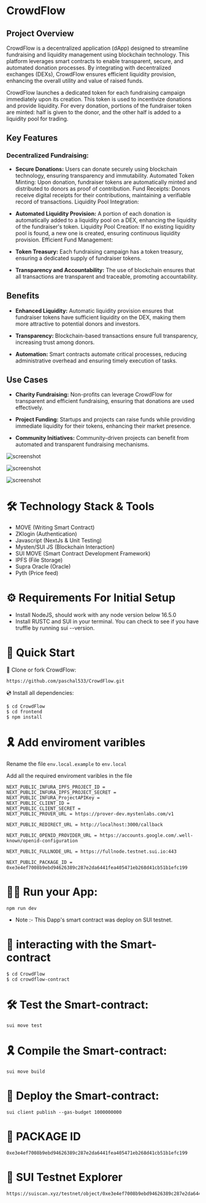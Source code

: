 ﻿# CrowdFlow

## Project Overview

CrowdFlow is a decentralized application (dApp) designed to streamline fundraising and liquidity management using blockchain technology. This platform leverages smart contracts to enable transparent, secure, and automated donation processes. By integrating with decentralized exchanges (DEXs), CrowdFlow ensures efficient liquidity provision, enhancing the overall utility and value of raised funds.

CrowdFlow launches a dedicated token for each fundraising campaign immediately upon its creation. This token is used to incentivize donations and provide liquidity. For every donation, portions of the fundraiser token are minted: half is given to the donor, and the other half is added to a liquidity pool for trading.

## Key Features

### Decentralized Fundraising:

- **Secure Donations:** Users can donate securely using blockchain technology, ensuring transparency and immutability.
Automated Token Minting: Upon donation, fundraiser tokens are automatically minted and distributed to donors as proof of contribution.
Fund Receipts: Donors receive digital receipts for their contributions, maintaining a verifiable record of transactions.
Liquidity Pool Integration:

- **Automated Liquidity Provision:** A portion of each donation is automatically added to a liquidity pool on a DEX, enhancing the liquidity of the fundraiser's token.
Liquidity Pool Creation: If no existing liquidity pool is found, a new one is created, ensuring continuous liquidity provision.
Efficient Fund Management:

- **Token Treasury:** Each fundraising campaign has a token treasury, ensuring a dedicated supply of fundraiser tokens.
  
- **Transparency and Accountability:** The use of blockchain ensures that all transactions are transparent and traceable, promoting accountability.

## Benefits

- **Enhanced Liquidity:** Automatic liquidity provision ensures that fundraiser tokens have sufficient liquidity on the DEX, making them more attractive to potential donors and investors.
    
- **Transparency:** Blockchain-based transactions ensure full transparency, increasing trust among donors.
    
- **Automation:** Smart contracts automate critical processes, reducing administrative overhead and ensuring timely execution of tasks.

## Use Cases

- **Charity Fundraising:** Non-profits can leverage CrowdFlow for transparent and efficient fundraising, ensuring that donations are used effectively.

- **Project Funding:** Startups and projects can raise funds while providing immediate liquidity for their tokens, enhancing their market presence.

- **Community Initiatives:** Community-driven projects can benefit from automated and transparent fundraising mechanisms.

![screenshot](./frontend/assets/crowdflow.png)

![screenshot](./frontend/assets/crowdflow1.png)

![screenshot](./frontend/assets/crowdflow2.png)

# 🛠 Technology Stack & Tools

- MOVE (Writing Smart Contract)
- ZKlogin (Authentication)
- Javascript (NextJs & Unit Testing)
- Mysten/SUI JS (Blockchain Interaction)
- SUI MOVE (Smart Contract Development Framework)
- IPFS (File Storage)
- Supra Oracle (Oracle)
- Pyth (Price feed)

# ⚙ Requirements For Initial Setup
- Install NodeJS, should work with any node version below 16.5.0
- Install RUSTC and SUI in your terminal. You can check to see if you have truffle by running sui --version.

# 🚀 Quick Start

📄 Clone or fork CrowdFlow:

```
https://github.com/paschal533/CrowdFlow.git
```
💿 Install all dependencies:
 
```
$ cd CrowdFlow
$ cd frontend
$ npm install 
```

# 🎗 Add enviroment varibles

Rename the file `env.local.example` to `env.local`

Add all the required enviroment varibles in the file

```
NEXT_PUBLIC_INFURA_IPFS_PROJECT_ID =  
NEXT_PUBLIC_INFURA_IPFS_PROJECT_SECRET = 
NEXT_PUBLIC_INFURA_ProjectAPIKey =  
NEXT_PUBLIC_CLIENT_ID = 
NEXT_PUBLIC_CLIENT_SECRET = 
NEXT_PUBLIC_PROVER_URL = https://prover-dev.mystenlabs.com/v1

NEXT_PUBLIC_REDIRECT_URL = http://localhost:3000/callback

NEXT_PUBLIC_OPENID_PROVIDER_URL = https://accounts.google.com/.well-known/openid-configuration

NEXT_PUBLIC_FULLNODE_URL = https://fullnode.testnet.sui.io:443

NEXT_PUBLIC_PACKAGE_ID = 0xe3e4ef7008b9ebd94626389c287e2da6441fea405471eb268d41cb51b1efc199

```

# 🚴‍♂️ Run your App:

```
npm run dev
```

- Note :- This Dapp's smart contract was deploy on SUI testnet.

# 📄 interacting with the Smart-contract

```
$ cd CrowdFlow
$ cd crowdflow-contract
```

# 🛠 Test the Smart-contract:

```
sui move test
```

# 🎗 Compile the Smart-contract:

```
sui move build
```

# 🔗 Deploy the Smart-contract:


```
sui client publish --gas-budget 1000000000
```

# 📄 PACKAGE ID

```
0xe3e4ef7008b9ebd94626389c287e2da6441fea405471eb268d41cb51b1efc199
```

# 📜 SUI Testnet Explorer

```
https://suiscan.xyz/testnet/object/0xe3e4ef7008b9ebd94626389c287e2da6441fea405471eb268d41cb51b1efc199/contracts
```
